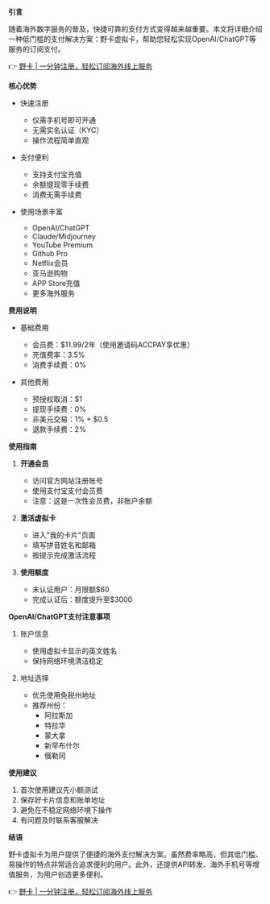 **引言**

随着海外数字服务的普及，快捷可靠的支付方式变得越来越重要。本文将详细介绍一种低门槛的支付解决方案：野卡虚拟卡，帮助您轻松实现OpenAI/ChatGPT等服务的订阅支付。

👉 [野卡 | 一分钟注册，轻松订阅海外线上服务](https://bit.ly/bewildcard)

**核心优势**

* 快速注册
  - 仅需手机号即可开通
  - 无需实名认证（KYC）
  - 操作流程简单直观

* 支付便利
  - 支持支付宝充值
  - 余额提现零手续费
  - 消费无需手续费

* 使用场景丰富
  - OpenAI/ChatGPT
  - Claude/Midjourney
  - YouTube Premium
  - Github Pro
  - Netflix会员
  - 亚马逊购物
  - APP Store充值
  - 更多海外服务

**费用说明**

* 基础费用
  - 会员费：$11.99/2年（使用邀请码ACCPAY享优惠）
  - 充值费率：3.5%
  - 消费手续费：0%

* 其他费用
  - 预授权取消：$1
  - 提现手续费：0%
  - 非美元交易：1% + $0.5
  - 退款手续费：2%

**使用指南**

1. **开通会员**
   - 访问官方网站注册账号
   - 使用支付宝支付会员费
   - 注意：这是一次性会员费，非账户余额

2. **激活虚拟卡**
   - 进入"我的卡片"页面
   - 填写拼音姓名和邮箱
   - 按提示完成激活流程

3. **使用额度**
   - 未认证用户：月限额$60
   - 完成认证后：额度提升至$3000

**OpenAI/ChatGPT支付注意事项**

1. 账户信息
   - 使用虚拟卡显示的英文姓名
   - 保持网络环境清洁稳定

2. 地址选择
   - 优先使用免税州地址
   - 推荐州份：
     * 阿拉斯加
     * 特拉华
     * 蒙大拿
     * 新罕布什尔
     * 俄勒冈

**使用建议**

1. 首次使用建议先小额测试
2. 保存好卡片信息和账单地址
3. 避免在不稳定网络环境下操作
4. 有问题及时联系客服解决

**结语**

野卡虚拟卡为用户提供了便捷的海外支付解决方案。虽然费率略高，但其低门槛、易操作的特点非常适合追求便利的用户。此外，还提供API转发、海外手机号等增值服务，为用户创造更多便利。

👉 [野卡 | 一分钟注册，轻松订阅海外线上服务](https://bit.ly/bewildcard)